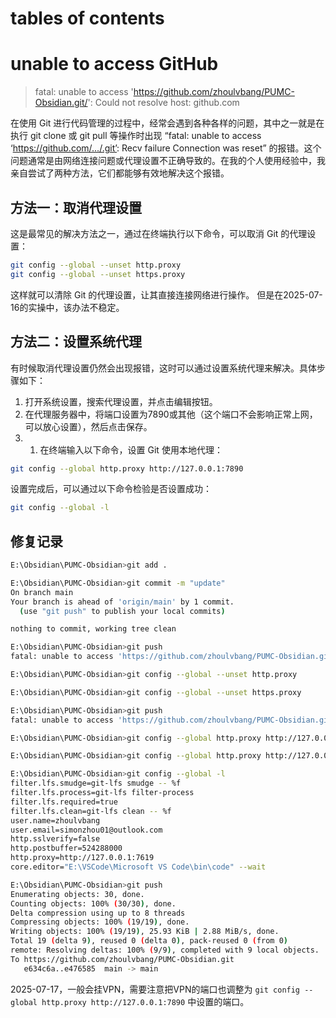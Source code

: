 # tables of contents


# unable to access GitHub

> fatal: unable to access 'https://github.com/zhoulvbang/PUMC-Obsidian.git/': Could not resolve host: github.com

在使用 Git 进行代码管理的过程中，经常会遇到各种各样的问题，其中之一就是在执行 git clone 或 git pull 等操作时出现 “fatal: unable to access ‘https://github.com/…/.git’: Recv failure Connection was reset” 的报错。这个问题通常是由网络连接问题或代理设置不正确导致的。在我的个人使用经验中，我亲自尝试了两种方法，它们都能够有效地解决这个报错。

## 方法一：取消代理设置

这是最常见的解决方法之一，通过在终端执行以下命令，可以取消 Git 的代理设置：

```bash
git config --global --unset http.proxy 
git config --global --unset https.proxy
```

这样就可以清除 Git 的代理设置，让其直接连接网络进行操作。
但是在2025-07-16的实操中，该办法不稳定。

## 方法二：设置系统代理

有时候取消代理设置仍然会出现报错，这时可以通过设置系统代理来解决。具体步骤如下：

1. 打开系统设置，搜索代理设置，并点击编辑按钮。
2. 在代理服务器中，将端口设置为7890或其他（这个端口不会影响正常上网，可以放心设置），然后点击保存。
3. 1. 在终端输入以下命令，设置 Git 使用本地代理：

```bash
git config --global http.proxy http://127.0.0.1:7890
```

设置完成后，可以通过以下命令检验是否设置成功：

```bash
git config --global -l
```

##  修复记录

```bash
E:\Obsidian\PUMC-Obsidian>git add .

E:\Obsidian\PUMC-Obsidian>git commit -m "update"
On branch main
Your branch is ahead of 'origin/main' by 1 commit.
  (use "git push" to publish your local commits)

nothing to commit, working tree clean

E:\Obsidian\PUMC-Obsidian>git push
fatal: unable to access 'https://github.com/zhoulvbang/PUMC-Obsidian.git/': Could not resolve host: github.com

E:\Obsidian\PUMC-Obsidian>git config --global --unset http.proxy

E:\Obsidian\PUMC-Obsidian>git config --global --unset https.proxy

E:\Obsidian\PUMC-Obsidian>git push
fatal: unable to access 'https://github.com/zhoulvbang/PUMC-Obsidian.git/': Could not resolve host: github.com

E:\Obsidian\PUMC-Obsidian>git config --global http.proxy http://127.0.0.1:7890

E:\Obsidian\PUMC-Obsidian>git config --global http.proxy http://127.0.0.1:7619

E:\Obsidian\PUMC-Obsidian>git config --global -l
filter.lfs.smudge=git-lfs smudge -- %f
filter.lfs.process=git-lfs filter-process
filter.lfs.required=true
filter.lfs.clean=git-lfs clean -- %f
user.name=zhoulvbang
user.email=simonzhou01@outlook.com
http.sslverify=false
http.postbuffer=524288000
http.proxy=http://127.0.0.1:7619
core.editor="E:\VSCode\Microsoft VS Code\bin\code" --wait

E:\Obsidian\PUMC-Obsidian>git push
Enumerating objects: 30, done.
Counting objects: 100% (30/30), done.
Delta compression using up to 8 threads
Compressing objects: 100% (19/19), done.
Writing objects: 100% (19/19), 25.93 KiB | 2.88 MiB/s, done.
Total 19 (delta 9), reused 0 (delta 0), pack-reused 0 (from 0)
remote: Resolving deltas: 100% (9/9), completed with 9 local objects.
To https://github.com/zhoulvbang/PUMC-Obsidian.git
   e634c6a..e476585  main -> main
```

2025-07-17，一般会挂VPN，需要注意把VPN的端口也调整为 `git config --global http.proxy http://127.0.0.1:7890` 中设置的端口。